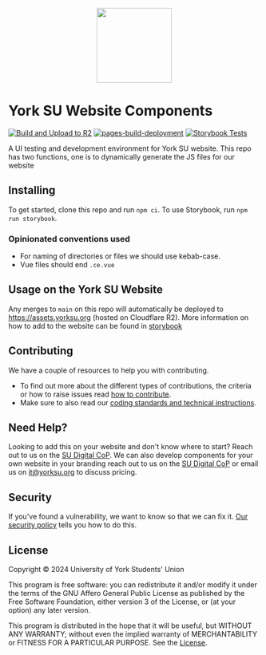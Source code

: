 <!-- markdownlint-disable-file -->
<p align="center">
  <img width="150px" src="https://assets-cdn.sums.su/YU/website/img/yorksu-logo-black-icon.png" alt="" loading="lazy">
</p>

# York SU Website Components

[![Build and Upload to R2](https://github.com/YUSU-Dev/Vue-3-Components/actions/workflows/build.yml/badge.svg)](https://github.com/YUSU-Dev/Vue-3-Components/actions/workflows/build.yml)
[![pages-build-deployment](https://github.com/YUSU-Dev/Vue-3-Components/actions/workflows/pages/pages-build-deployment/badge.svg)](https://github.com/YUSU-Dev/Vue-3-Components/actions/workflows/pages/pages-build-deployment)
[![Storybook Tests](https://github.com/YUSU-Dev/Vue-3-Components/actions/workflows/storybook-tests.yml/badge.svg)](https://github.com/YUSU-Dev/Vue-3-Components/actions/workflows/storybook-tests.yml)

A UI testing and development environment for York SU website. This repo has two functions, one is to dynamically generate the JS files for our website

## Installing

To get started, clone this repo and run `npm ci`.
To use Storybook, run `npm run storybook`.

### Opinionated conventions used

- For naming of directories or files we should use kebab-case.
- Vue files should end `.ce.vue`

## Usage on the York SU Website

Any merges to `main` on this repo will automatically be deployed to https://assets.yorksu.org (hosted on Cloudflare R2). More information on how to add to the website can be found in [storybook](storybook.digital.yorksu.org/?path=/docs/introduction--docs)

## Contributing

We have a couple of resources to help you with contributing.

- To find out more about the different types of contributions, the criteria or how to raise issues read [how to contribute](https://storybook.digital.yorksu.org/?path=/docs/contributing--docs).
- Make sure to also read our [coding standards and technical instructions](CONTRIBUTING.md).

## Need Help?

Looking to add this on your website and don't know where to start? Reach out to us on the [SU Digital CoP](). We can also develop components for your own website in your branding reach out to us on the [SU Digital CoP]() or email us on [it@yorksu.org](mailto:it@yorksu.org) to discuss pricing.

## Security

If you've found a vulnerability, we want to know so that we can fix it. [Our security policy](SECURITY.md) tells you how to do this.

## License

Copyright © 2024 University of York Students' Union

This program is free software: you can redistribute it and/or modify
it under the terms of the GNU Affero General Public License as published
by the Free Software Foundation, either version 3 of the License, or
(at your option) any later version.

This program is distributed in the hope that it will be useful,
but WITHOUT ANY WARRANTY; without even the implied warranty of
MERCHANTABILITY or FITNESS FOR A PARTICULAR PURPOSE. See the [License](LICENSE).
